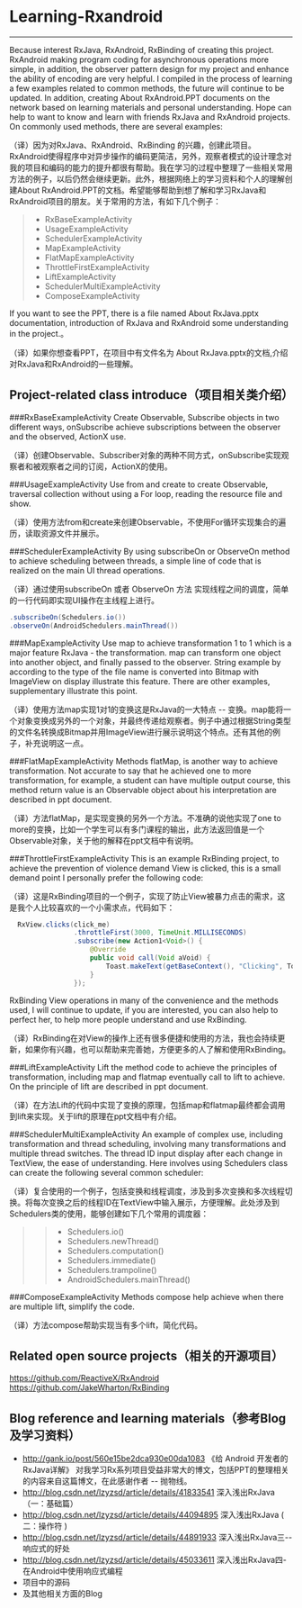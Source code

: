 ﻿# Learning-Rxandroid
---
Because interest RxJava, RxAndroid, RxBinding of creating this project. RxAndroid making program coding for asynchronous operations more simple, in addition, the observer pattern design for my project and enhance the ability of encoding are very helpful. I compiled in the process of learning a few examples related to common methods, the future will continue to be updated. In addition, creating About RxAndroid.PPT documents on the network based on learning materials and personal understanding. Hope can help to want to know and learn with friends RxJava and RxAndroid projects. On commonly used methods, there are several examples:

（译）因为对RxJava、RxAndroid、RxBinding 的兴趣，创建此项目。RxAndroid使得程序中对异步操作的编码更简洁，另外，观察者模式的设计理念对我的项目和编码的能力的提升都很有帮助。我在学习的过程中整理了一些相关常用方法的例子，以后仍然会继续更新。此外，根据网络上的学习资料和个人的理解创建<i class="icon-file"></i>About RxAndroid.PPT的文档。希望能够帮助到想了解和学习RxJava和RxAndroid项目的朋友。关于常用的方法，有如下几个例子：

>* RxBaseExampleActivity 
>* UsageExampleActivity
>* SchedulerExampleActivity
>* MapExampleActivity
>* FlatMapExampleActivity
>* ThrottleFirstExampleActivity
>* LiftExampleActivity
>* SchedulerMultiExampleActivity
>* ComposeExampleActivity

If you want to see the PPT, there is a file named About RxJava.pptx documentation, introduction of RxJava and RxAndroid some understanding in the project.。

（译）如果你想查看PPT，在项目中有文件名为 <i class="icon-file"></i>About RxJava.pptx的文档,介绍对RxJava和RxAndroid的一些理解。

Project-related class introduce（项目相关类介绍）
---

###RxBaseExampleActivity
Create Observable, Subscribe objects in two different ways, onSubscribe achieve subscriptions between the observer and the observed, ActionX use.

（译）创建Observable、Subscriber对象的两种不同方式，onSubscribe实现观察者和被观察者之间的订阅，ActionX的使用。

###UsageExampleActivity
Use from and create to create Observable, traversal collection without using a For loop, reading the resource file and show.

（译）使用方法from和create来创建Observable，不使用For循环实现集合的遍历，读取资源文件并展示。

###SchedulerExampleActivity
By using subscribeOn or ObserveOn method to achieve scheduling between threads, a simple line of code that is realized on the main UI thread operations.

（译）通过使用subscribeOn 或者 ObserveOn 方法 实现线程之间的调度，简单的一行代码即实现UI操作在主线程上进行。

``` java
.subscribeOn(Schedulers.io())
.observeOn(AndroidSchedulers.mainThread())
```

###MapExampleActivity
Use map to achieve transformation 1 to 1 which is a major feature RxJava - the transformation. map can transform one object into another object, and finally passed to the observer. String example by according to the type of the file name is converted into Bitmap with ImageView on display illustrate this feature. There are other examples, supplementary illustrate this point.

（译）使用方法map实现1对1的变换这是RxJava的一大特点 -- 变换。map能将一个对象变换成另外的一个对象，并最终传递给观察者。例子中通过根据String类型的文件名转换成Bitmap并用ImageView进行展示说明这个特点。还有其他的例子，补充说明这一点。

###FlatMapExampleActivity
Methods flatMap, is another way to achieve transformation. Not accurate to say that he achieved one to more transformation, for example, a student can have multiple output course, this method return value is an Observable object about his interpretation are described in ppt document.

（译）方法flatMap，是实现变换的另外一个方法。不准确的说他实现了one to more的变换，比如一个学生可以有多门课程的输出，此方法返回值是一个Observable对象，关于他的解释在ppt文档中有说明。

###ThrottleFirstExampleActivity
This is an example RxBinding project, to achieve the prevention of violence demand View is clicked, this is a small demand point I personally prefer the following code:

（译）这是RxBinding项目的一个例子，实现了防止View被暴力点击的需求，这是我个人比较喜欢的一个小需求点，代码如下：
``` java
  RxView.clicks(click_me)
                .throttleFirst(3000, TimeUnit.MILLISECONDS)
                .subscribe(new Action1<Void>() {
                    @Override
                    public void call(Void aVoid) {
                        Toast.makeText(getBaseContext(), "Clicking", Toast.LENGTH_LONG).show();
                    }
                });
```
RxBinding View operations in many of the convenience and the methods used, I will continue to update, if you are interested, you can also help to perfect her, to help more people understand and use RxBinding.

（译）RxBinding在对View的操作上还有很多便捷和使用的方法，我也会持续更新，如果你有兴趣，也可以帮助来完善她，方便更多的人了解和使用RxBinding。

###LiftExampleActivity
Lift the method code to achieve the principles of transformation, including map and flatmap eventually call to lift to achieve. On the principle of lift are described in ppt document.

（译）在方法Lift的代码中实现了变换的原理，包括map和flatmap最终都会调用到lift来实现。关于lift的原理在ppt文档中有介绍。

###SchedulerMultiExampleActivity
An example of complex use, including transformation and thread scheduling, involving many transformations and multiple thread switches. The thread ID input display after each change in TextView, the ease of understanding. Here involves using Schedulers class can create the following several common scheduler:

（译）复合使用的一个例子，包括变换和线程调度，涉及到多次变换和多次线程切换。将每次变换之后的线程ID在TextView中输入展示，方便理解。此处涉及到Schedulers类的使用，能够创建如下几个常用的调度器：

>>* Schedulers.io()
>>* Schedulers.newThread()
>>* Schedulers.computation()
>>* Schedulers.immediate()
>>* Schedulers.trampoline()
>>* AndroidSchedulers.mainThread()

###ComposeExampleActivity
Methods compose help achieve when there are multiple lift, simplify the code.

（译）方法compose帮助实现当有多个lift，简化代码。

Related open source projects（相关的开源项目）
---
https://github.com/ReactiveX/RxAndroid
https://github.com/JakeWharton/RxBinding

Blog reference and learning materials（参考Blog及学习资料）
---

 - http://gank.io/post/560e15be2dca930e00da1083 《给 Android 开发者的 RxJava详解》 对我学习Rx系列项目受益非常大的博文，包括PPT的整理相关的内容来自这篇博文，在此感谢作者 -- 抛物线。
 - http://blog.csdn.net/lzyzsd/article/details/41833541 深入浅出RxJava（一：基础篇）
 - http://blog.csdn.net/lzyzsd/article/details/44094895 深入浅出RxJava ( 二：操作符 )
 - http://blog.csdn.net/lzyzsd/article/details/44891933 深入浅出RxJava三--响应式的好处
 - http://blog.csdn.net/lzyzsd/article/details/45033611 深入浅出RxJava四-在Android中使用响应式编程
 - 项目中的源码
 - 及其他相关方面的Blog